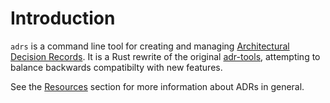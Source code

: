 # Introduction

`adrs` is a command line tool for creating and managing [Architectural Decision Records](https://adr.github.io).
It is a Rust rewrite of the original [adr-tools](https://github.com/npryce/adr-tools), attempting to balance backwards
compatibilty with new features.

See the [Resources](./resources.md) section for more information about ADRs in general.
